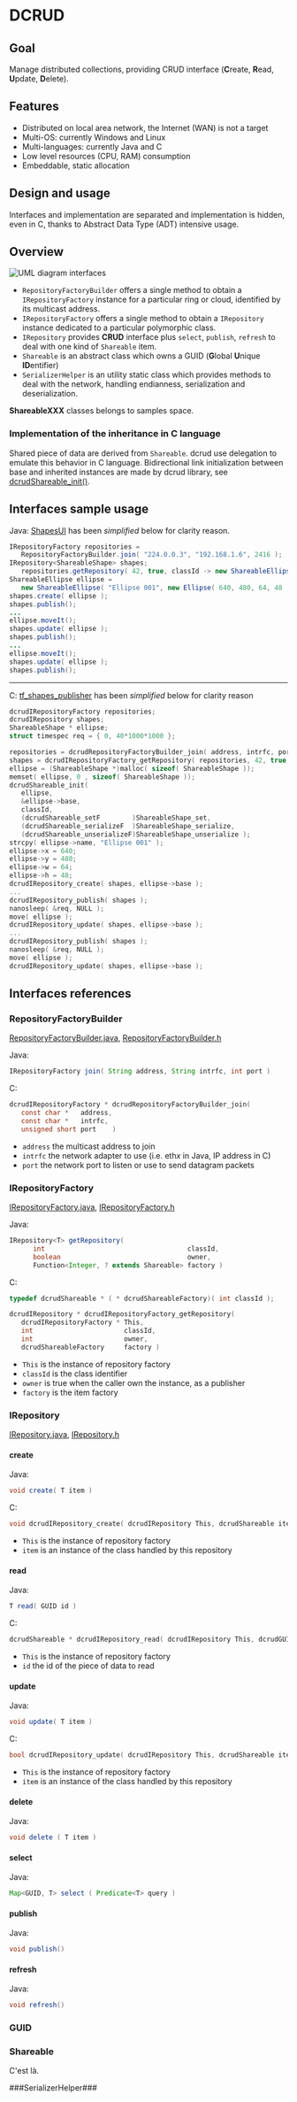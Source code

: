 DCRUD
=====

Goal
----

Manage distributed collections, providing CRUD interface (**C**reate,
**R**ead, **U**pdate, **D**elete).

Features
--------

 - Distributed on local area network, the Internet (WAN) is not a target
 - Multi-OS: currently Windows and Linux
 - Multi-languages: currently Java and C
 - Low level resources (CPU, RAM) consumption
 - Embeddable, static allocation

Design and usage
----------------

Interfaces and implementation are separated and implementation is hidden, even
in C, thanks to Abstract Data Type (ADT) intensive usage.

Overview
--------

![UML diagram interfaces](interfaces.png "UML diagram interfaces")

- `RepositoryFactoryBuilder` offers a single method to obtain a
  `IRepositoryFactory` instance for a particular ring or cloud, identified by
  its multicast address.
- `IRepositoryFactory` offers a single method to obtain a `IRepository`
  instance dedicated to a particular polymorphic class.
- `IRepository` provides **CRUD** interface plus `select`, `publish`,
  `refresh` to deal with one kind of `Shareable` item.
- `Shareable` is an abstract class which owns a GUID (**G**lobal **U**nique
  **ID**entifier)
- `SerializerHelper` is an utility static class which provides methods to
  deal with the network, handling endianness, serialization and
  deserialization.
  
**ShareableXXX** classes belongs to samples space.
  
### Implementation of the inheritance in C language ###

Shared piece of data are derived from `Shareable`. dcrud use delegation to
emulate this behavior in C language. Bidirectional link initialization between
base and inherited instances are made by dcrud library, see
[dcrudShareable_init()](#dcrudShareable_init). 

Interfaces sample usage
-----------------------

Java: [ShapesUI](Java/test/org/hpms/mw/distcrud/sample2/ShapesUI.java) has been
*simplified* below for clarity reason.

```Java
IRepositoryFactory repositories =
   RepositoryFactoryBuilder.join( "224.0.0.3", "192.168.1.6", 2416 );
IRepository<ShareableShape> shapes;
   repositories.getRepository( 42, true, classId -> new ShareableEllipse());
ShareableEllipse ellipse =
   new ShareableEllipse( "Ellipse 001", new Ellipse( 640, 480, 64, 48 ));
shapes.create( ellipse );
shapes.publish();
...
ellipse.moveIt();
shapes.update( ellipse );
shapes.publish();
...
ellipse.moveIt();
shapes.update( ellipse );
shapes.publish();
```
------------

C: [tf_shapes_publisher](C/test/tf_shapes_publisher.c) has been *simplified*
below for clarity reason

```C
dcrudIRepositoryFactory repositories;
dcrudIRepository shapes;
ShareableShape * ellipse;
struct timespec req = { 0, 40*1000*1000 };

repositories = dcrudRepositoryFactoryBuilder_join( address, intrfc, port );
shapes = dcrudIRepositoryFactory_getRepository( repositories, 42, true, shapeFactory );
ellipse = (ShareableShape *)malloc( sizeof( ShareableShape ));
memset( ellipse, 0 , sizeof( ShareableShape ));
dcrudShareable_init(
   ellipse,
   &ellipse->base,
   classId,
   (dcrudShareable_setF        )ShareableShape_set,
   (dcrudShareable_serializeF  )ShareableShape_serialize,
   (dcrudShareable_unserializeF)ShareableShape_unserialize );
strcpy( ellipse->name, "Ellipse 001" );
ellipse->x = 640;
ellipse->y = 480;
ellipse->w = 64;
ellipse->h = 48;
dcrudIRepository_create( shapes, ellipse->base );
...
dcrudIRepository_publish( shapes );
nanosleep( &req, NULL );
move( ellipse );
dcrudIRepository_update( shapes, ellipse->base );
...
dcrudIRepository_publish( shapes );
nanosleep( &req, NULL );
move( ellipse );
dcrudIRepository_update( shapes, ellipse->base );
```

Interfaces references
---------------------

### RepositoryFactoryBuilder ###

[RepositoryFactoryBuilder.java](Java/src/org/hpms/mw/distcrud/RepositoryFactoryBuilder),
[RepositoryFactoryBuilder.h](C/inc/dcrud/RepositoryFactoryBuilder.h)

Java:

```Java
IRepositoryFactory join( String address, String intrfc, int port )
```

C:

```C
dcrudIRepositoryFactory * dcrudRepositoryFactoryBuilder_join(
   const char *   address,
   const char *   intrfc,
   unsigned short port    )
```

  - `address` the multicast address to join
  - `intrfc` the network adapter to use (i.e. eth*x* in Java, IP address in C)
  - `port` the network port to listen or use to send datagram packets

### IRepositoryFactory ###

[IRepositoryFactory.java](src/org/hpms/mw/distcrud/IRepositoryFactory.java),
[IRepositoryFactory.h](C/inc/dcrud/IRepositoryFactory.h)

Java:

```Java
IRepository<T> getRepository(
      int                                    classId,
      boolean                                owner,
      Function<Integer, ? extends Shareable> factory )
```

C:

```C
typedef dcrudShareable * ( * dcrudShareableFactory)( int classId );

dcrudIRepository * dcrudIRepositoryFactory_getRepository(
   dcrudIRepositoryFactory * This,
   int                       classId,
   int                       owner,
   dcrudShareableFactory     factory )
```

  - `This`    is the instance of repository factory
  - `classId` is the class identifier
  - `owner`   is true when the caller own the instance, as a publisher
  - `factory` is the item factory

### IRepository ##

[IRepository.java](Java/src/org/hpms/mw/distcrud/IRepository.java),
[IRepository.h](C/inc/dcrud/IRepository.h)

#### create ####

Java:

```Java
void create( T item )
```

C:

```C
void dcrudIRepository_create( dcrudIRepository This, dcrudShareable item )
```

  - `This`    is the instance of repository factory
  - `item` is an instance of the class handled by this repository

#### read ####

Java:

```Java
T read( GUID id )
```

C:

```C
dcrudShareable * dcrudIRepository_read( dcrudIRepository This, dcrudGUID id )
```

  - `This` is the instance of repository factory
  - `id`   the id of the piece of data to read

#### update ####

Java:

```Java
void update( T item )
```

C:

```C
bool dcrudIRepository_update( dcrudIRepository This, dcrudShareable item )
```

  - `This`    is the instance of repository factory
  - `item` is an instance of the class handled by this repository

#### delete ####

Java:

```Java
void delete ( T item )
```

#### select ####

Java:

```Java
Map<GUID, T> select ( Predicate<T> query )
```

#### publish ####

Java:

```Java
void publish()
```

#### refresh ####

Java:

```Java
void refresh()
```

### GUID ###

### Shareable ###

<a name="dcrudShareable_init"></a>C'est là.

###SerializerHelper###
